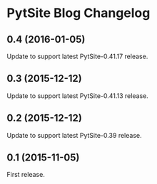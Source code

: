 # PytSite Blog Changelog

## 0.4 (2016-01-05)
Update to support latest PytSite-0.41.17 release.


## 0.3 (2015-12-12)
Update to support latest PytSite-0.41.13 release.


## 0.2 (2015-12-12)
Update to support latest PytSite-0.39 release.


## 0.1 (2015-11-05)
First release.

